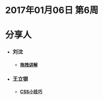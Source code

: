 # 2017年01月06日  第6周


# 分享人

- ### 刘沈
  - #### [拖拽讲解](../刘沈/刘沈-2017.01.06/拖拽.md)
- ### 王立银
  - #### [CSS小技巧](../王利银/王利银-2017.01.06/css小技巧.md)
